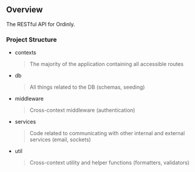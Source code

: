 ## Overview

The RESTful API for Ordinly.

### Project Structure

- contexts
  > The majority of the application containing all accessible routes
- db
  > All things related to the DB (schemas, seeding)
- middleware
  > Cross-context middleware (authentication)
- services
  > Code related to communicating with other internal and external services (email, sockets)
- util
  > Cross-context utility and helper functions (formatters, validators)
